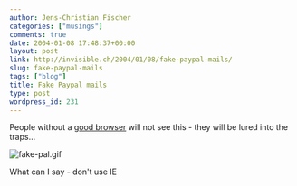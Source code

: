 ```yaml
---
author: Jens-Christian Fischer
categories: ["musings"]
comments: true
date: 2004-01-08 17:48:37+00:00
layout: post
link: http://invisible.ch/2004/01/08/fake-paypal-mails/
slug: fake-paypal-mails
tags: ["blog"]
title: Fake Paypal mails
type: post
wordpress_id: 231
---
```


People without a [good browser](http://www.opera.com/) will not see this - they will be lured into the traps... 

![fake-pal.gif](http://www.invisible.ch/images/fake-pal.gif)

What can I say - don't use IE
